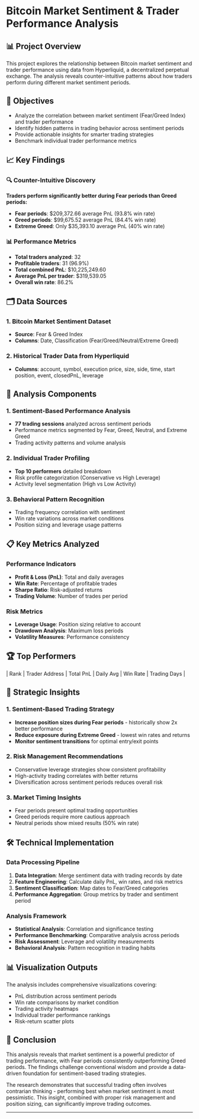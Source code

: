 # Bitcoin Market Sentiment & Trader Performance Analysis

## 📊 Project Overview

This project explores the relationship between Bitcoin market sentiment and trader performance using data from Hyperliquid, a decentralized perpetual exchange. The analysis reveals counter-intuitive patterns about how traders perform during different market sentiment periods.

## 🎯 Objectives

- Analyze the correlation between market sentiment (Fear/Greed Index) and trader performance
- Identify hidden patterns in trading behavior across sentiment periods
- Provide actionable insights for smarter trading strategies
- Benchmark individual trader performance metrics

## 📈 Key Findings

### 🔍 Counter-Intuitive Discovery
**Traders perform significantly better during Fear periods than Greed periods:**
- **Fear periods**: $209,372.66 average PnL (93.8% win rate)
- **Greed periods**: $99,675.52 average PnL (84.4% win rate)
- **Extreme Greed**: Only $35,393.10 average PnL (40% win rate)

### 📊 Performance Metrics
- **Total traders analyzed**: 32
- **Profitable traders**: 31 (96.9%)
- **Total combined PnL**: $10,225,249.60
- **Average PnL per trader**: $319,539.05
- **Overall win rate**: 86.2%

## 🗂️ Data Sources

### 1. Bitcoin Market Sentiment Dataset
- **Source**: Fear & Greed Index
- **Columns**: Date, Classification (Fear/Greed/Neutral/Extreme Greed)

### 2. Historical Trader Data from Hyperliquid
- **Columns**: account, symbol, execution price, size, side, time, start position, event, closedPnL, leverage

## 🔬 Analysis Components

### 1. Sentiment-Based Performance Analysis
- **77 trading sessions** analyzed across sentiment periods
- Performance metrics segmented by Fear, Greed, Neutral, and Extreme Greed
- Trading activity patterns and volume analysis

### 2. Individual Trader Profiling
- **Top 10 performers** detailed breakdown
- Risk profile categorization (Conservative vs High Leverage)
- Activity level segmentation (High vs Low Activity)

### 3. Behavioral Pattern Recognition
- Trading frequency correlation with sentiment
- Win rate variations across market conditions
- Position sizing and leverage usage patterns

## 📋 Key Metrics Analyzed

### Performance Indicators
- **Profit & Loss (PnL)**: Total and daily averages
- **Win Rate**: Percentage of profitable trades
- **Sharpe Ratio**: Risk-adjusted returns
- **Trading Volume**: Number of trades per period

### Risk Metrics
- **Leverage Usage**: Position sizing relative to account
- **Drawdown Analysis**: Maximum loss periods
- **Volatility Measures**: Performance consistency

## 🏆 Top Performers

| Rank | Trader Address | Total PnL | Daily Avg | Win Rate | Trading Days |

## 🎯 Strategic Insights

### 1. Sentiment-Based Trading Strategy
- **Increase position sizes during Fear periods** - historically show 2x better performance
- **Reduce exposure during Extreme Greed** - lowest win rates and returns
- **Monitor sentiment transitions** for optimal entry/exit points

### 2. Risk Management Recommendations
- Conservative leverage strategies show consistent profitability
- High-activity trading correlates with better returns
- Diversification across sentiment periods reduces overall risk

### 3. Market Timing Insights
- Fear periods present optimal trading opportunities
- Greed periods require more cautious approach
- Neutral periods show mixed results (50% win rate)

## 🛠️ Technical Implementation

### Data Processing Pipeline
1. **Data Integration**: Merge sentiment data with trading records by date
2. **Feature Engineering**: Calculate daily PnL, win rates, and risk metrics
3. **Sentiment Classification**: Map dates to Fear/Greed categories
4. **Performance Aggregation**: Group metrics by trader and sentiment period

### Analysis Framework
- **Statistical Analysis**: Correlation and significance testing
- **Performance Benchmarking**: Comparative analysis across periods
- **Risk Assessment**: Leverage and volatility measurements
- **Behavioral Analysis**: Pattern recognition in trading habits

## 📊 Visualization Outputs

The analysis includes comprehensive visualizations covering:
- PnL distribution across sentiment periods
- Win rate comparisons by market condition
- Trading activity heatmaps
- Individual trader performance rankings
- Risk-return scatter plots


## 📝 Conclusion

This analysis reveals that market sentiment is a powerful predictor of trading performance, with Fear periods consistently outperforming Greed periods. The findings challenge conventional wisdom and provide a data-driven foundation for sentiment-based trading strategies.

The research demonstrates that successful trading often involves contrarian thinking - performing best when market sentiment is most pessimistic. This insight, combined with proper risk management and position sizing, can significantly improve trading outcomes.

---

